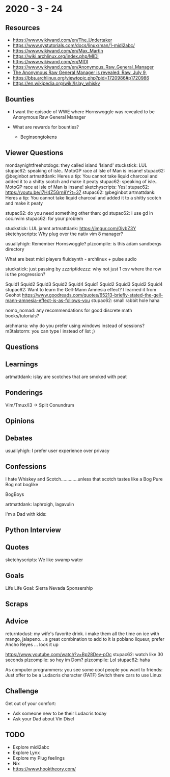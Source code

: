 # 2020 - 3 - 24

## Resources

- <https://www.wikiwand.com/en/The_Undertaker>
- <https://www.systutorials.com/docs/linux/man/1-midi2abc/>
- <https://www.wikiwand.com/en/Max_Martin>
- <https://wiki.archlinux.org/index.php/MIDI>
- <https://www.wikiwand.com/en/MIDI>
- <https://www.wikiwand.com/en/Anonymous_Raw_General_Manager>
- [The Anonymous Raw General Manager is revealed: Raw, July 9,](https://www.youtube.com/watch?v=1K91N6UBiIg)
- <https://bbs.archlinux.org/viewtopic.php?pid=1720986#p1720986>
- <https://en.wikipedia.org/wiki/Islay_whisky>

## Bounties

- I want the episode of WWE where Hornswoggle was revealed to be Anonymous Raw
  General Manager

- What are rewards for bounties?
  - Beginsongtokens

## Viewer Questions

mondaynightfreehotdogs: they called island 'Island'
stuckstick: LUL
stupac62: speaking of isle.. MotoGP race at Isle of Man is insane!
stupac62: @beginbot
artmattdank: Heres a tip: You cannot take liquid charcoal and added it to a
shitty scotch and make it peaty
stupac62: speaking of isle.. MotoGP race at Isle of Man is insane!
sketchyscripts: Yes!
stupac62: <https://youtu.be/I7H4Z5Grn8Y?t=37>
stupac62: @beginbot
artmattdank: Heres a tip: You cannot take liquid charcoal and added it to a
shitty scotch and make it peaty

stupac62: do you need something other than: gd
stupac62: i use gd in coc.nvim
stupac62: for your problem

stuckstick: LUL jamnt
artmattdank: <https://imgur.com/0ivbZ3Y>
sketchyscripts: Why plug over the nativ vim 8 manager?

usuallyhigh: Remember Hornswoggle?
plzcompile: is this adam sandbergs directory

What are best midi players
fluidsynth - archlinux + pulse audio

stuckstick: just passing by
zzzriptidezzz: why not just 1 csv where the row is the progression?

Squid1 Squid2 Squid3 Squid2 Squid4
Squid1 Squid2 Squid3 Squid2 Squid4
stupac62: Want to learn the Gell-Mann Amnesia effect? I learned it from Geohot
<https://www.goodreads.com/quotes/65213-briefly-stated-the-gell-mann-amnesia-effect-is-as-follows-you>
stupac62: small rabbit hole haha

nomo_nomad: any recommendations for good discrete math books/tutorials?

archmarra: why do you prefer using windows instead of sessions?
m3talstorm: you can type l instead of list ;)

## Questions

## Learnings

artmattdank: islay are scotches that are smoked with peat

## Ponderings

Vim/Tmux/I3 -> Split Conundrum

## Opinions

## Debates

usuallyhigh: I prefer user experience over privacy

## Confessions

I hate Whiskey and Scotch.............unless that scotch tastes
like a Bog
Pure Bog
not boglike

BogBoys

artmattdank: laphroigh, lagavulin

I'm a Dad with kids:

## Python Interview

## Quotes

sketchyscripts: We like swamp water

## Goals

Life Life Goal: Sierra Nevada Sponsership

## Scraps

## Advice

returntodust: my wife's favorite drink. i make them all the time on ice with
mango, jalapeno... a great combination to add to it is poblano liqueur, prefer
Ancho Reyes ... look it up

<https://www.youtube.com/watch?v=Bp28Dev-pOc>
stupac62: watch like 30 seconds
plzcompile: so hey im Dom?
plzcompile: Lol
stupac62: haha

As computer programmers:
you see some cool people you want to friends:
Just offer to be a Ludacris character (FATF)
Switch there cars to use Linux

## Challenge

Get out of your comfort:

- Ask someone new to be their Ludacris today
- Ask your Dad about Vin Disel

## TODO

- Explore midi2abc
- Explore Lynx
- Explore my Plug feelings
- Nix
- <https://www.hooktheory.com/>

